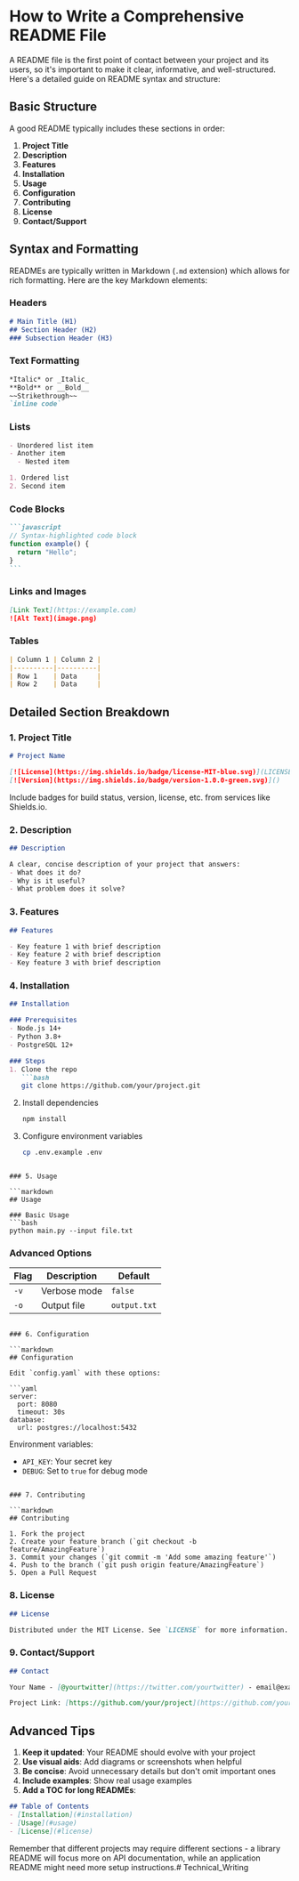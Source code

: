 # How to Write a Comprehensive README File

A README file is the first point of contact between your project and its users, so it's important to make it clear, informative, and well-structured. Here's a detailed guide on README syntax and structure:

## Basic Structure

A good README typically includes these sections in order:

1. **Project Title**
2. **Description**
3. **Features**
4. **Installation**
5. **Usage**
6. **Configuration**
7. **Contributing**
8. **License**
9. **Contact/Support**

## Syntax and Formatting

READMEs are typically written in Markdown (`.md` extension) which allows for rich formatting. Here are the key Markdown elements:

### Headers

```markdown
# Main Title (H1)
## Section Header (H2)
### Subsection Header (H3)
```

### Text Formatting

```markdown
*Italic* or _Italic_
**Bold** or __Bold__
~~Strikethrough~~
`inline code`
```

### Lists

```markdown
- Unordered list item
- Another item
  - Nested item

1. Ordered list
2. Second item
```

### Code Blocks

````markdown
```javascript
// Syntax-highlighted code block
function example() {
  return "Hello";
}
```
````

### Links and Images

```markdown
[Link Text](https://example.com)
![Alt Text](image.png)
```

### Tables

```markdown
| Column 1 | Column 2 |
|----------|----------|
| Row 1    | Data     |
| Row 2    | Data     |
```

## Detailed Section Breakdown

### 1. Project Title

```markdown
# Project Name

[![License](https://img.shields.io/badge/license-MIT-blue.svg)](LICENSE)
[![Version](https://img.shields.io/badge/version-1.0.0-green.svg)]()
```

Include badges for build status, version, license, etc. from services like Shields.io.

### 2. Description

```markdown
## Description

A clear, concise description of your project that answers:
- What does it do?
- Why is it useful?
- What problem does it solve?
```

### 3. Features

```markdown
## Features

- Key feature 1 with brief description
- Key feature 2 with brief description
- Key feature 3 with brief description
```

### 4. Installation

```markdown
## Installation

### Prerequisites
- Node.js 14+
- Python 3.8+
- PostgreSQL 12+

### Steps
1. Clone the repo
   ```bash
   git clone https://github.com/your/project.git
   ```
2. Install dependencies
   ```bash
   npm install
   ```
3. Configure environment variables
   ```bash
   cp .env.example .env
   ```
```

### 5. Usage

```markdown
## Usage

### Basic Usage
```bash
python main.py --input file.txt
```

### Advanced Options
| Flag | Description | Default |
|------|-------------|---------|
| `-v` | Verbose mode | `false` |
| `-o` | Output file | `output.txt` |
```

### 6. Configuration

```markdown
## Configuration

Edit `config.yaml` with these options:

```yaml
server:
  port: 8080
  timeout: 30s
database:
  url: postgres://localhost:5432
```

Environment variables:
- `API_KEY`: Your secret key
- `DEBUG`: Set to `true` for debug mode
```

### 7. Contributing

```markdown
## Contributing

1. Fork the project
2. Create your feature branch (`git checkout -b feature/AmazingFeature`)
3. Commit your changes (`git commit -m 'Add some amazing feature'`)
4. Push to the branch (`git push origin feature/AmazingFeature`)
5. Open a Pull Request
```

### 8. License

```markdown
## License

Distributed under the MIT License. See `LICENSE` for more information.
```

### 9. Contact/Support

```markdown
## Contact

Your Name - [@yourtwitter](https://twitter.com/yourtwitter) - email@example.com

Project Link: [https://github.com/your/project](https://github.com/your/project)
```

## Advanced Tips

1. **Keep it updated**: Your README should evolve with your project
2. **Use visual aids**: Add diagrams or screenshots when helpful
3. **Be concise**: Avoid unnecessary details but don't omit important ones
4. **Include examples**: Show real usage examples
5. **Add a TOC for long READMEs**:

```markdown
## Table of Contents
- [Installation](#installation)
- [Usage](#usage)
- [License](#license)
```

Remember that different projects may require different sections - a library README will focus more on API documentation, while an application README might need more setup instructions.# Technical_Writing
